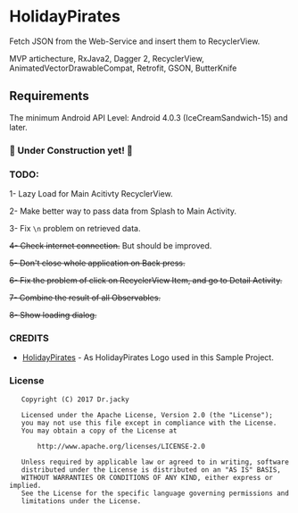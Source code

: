 # HolidayPirates
Fetch JSON from the Web-Service and insert them to RecyclerView.

MVP artichecture, RxJava2, Dagger 2, RecyclerView, AnimatedVectorDrawableCompat, Retrofit, GSON, ButterKnife

## Requirements

The minimum Android API Level: Android 4.0.3 (IceCreamSandwich-15) and later. 

### :construction: Under Construction yet! :construction:
### TODO:  
1- Lazy Load for Main Acitivty RecyclerView.

2- Make better way to pass data from Splash to Main Activity.

3- Fix `\n` problem on retrieved data.

~~4- Check internet connection.~~ But should be improved.

~~5- Don't close whole application on Back press.~~

~~6- Fix the problem of click on RecyclerView Item, and go to Detail Activity.~~

~~7- Combine the result of all Observables.~~

~~8- Show loading dialog.~~


### CREDITS
* [HolidayPirates](http://holidaypirates.com/) - As HolidayPirates Logo used in this Sample Project.

### License
```
   Copyright (C) 2017 Dr.jacky

   Licensed under the Apache License, Version 2.0 (the "License");
   you may not use this file except in compliance with the License.
   You may obtain a copy of the License at

       http://www.apache.org/licenses/LICENSE-2.0

   Unless required by applicable law or agreed to in writing, software
   distributed under the License is distributed on an "AS IS" BASIS,
   WITHOUT WARRANTIES OR CONDITIONS OF ANY KIND, either express or implied.
   See the License for the specific language governing permissions and
   limitations under the License.
```


